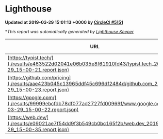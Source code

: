 
# Lighthouse

**Updated at 2019-03-29 15:01:13 +0000 by [CircleCI #5151](https://circleci.com/gh/ItinerisLtd/lighthouse-keeper-example/5151)**

**This report was automatically generated by [Lighthouse Keeper](https://github.com/itinerisltd/lighthouse-keeper)*

| URL | Performance | Accessibility | Best Practices | SEO | PWA | Updated At |
| --- | --- | --- | --- | --- | --- | --- |
| [https://typist.tech/](./results/e463522d02041e06b035e8f61910fd43/typist.tech_2019-03-29_15-00-21.report.json) | 1 |  |  |  |  | 2019-03-29T15:00:21.638Z |
| [https://github.com/pricing](./results/aae423b045c13965ddf45c696df2484d/github.com_2019-03-29_15-00-23.report.json) | 0.87 | 0.89 | 0.93 | 0.9 | 0.58 | 2019-03-29T15:00:23.089Z |
| [https://google.com/](./results/99999ebcfdb78df077ad2727fd00969f/www.google.com_2019-03-29_15-00-22.report.json) | 0.93 | 0.71 | 0.93 | 0.82 | 0.58 | 2019-03-29T15:00:22.421Z |
| [https://web.dev/](./results/e09021ae7f54dd9f3b549cb0bc165f2b/web.dev_2019-03-29_15-00-35.report.json) | 0.97 | 0.93 | 0.93 | 0.96 | 1 | 2019-03-29T15:00:35.144Z |
